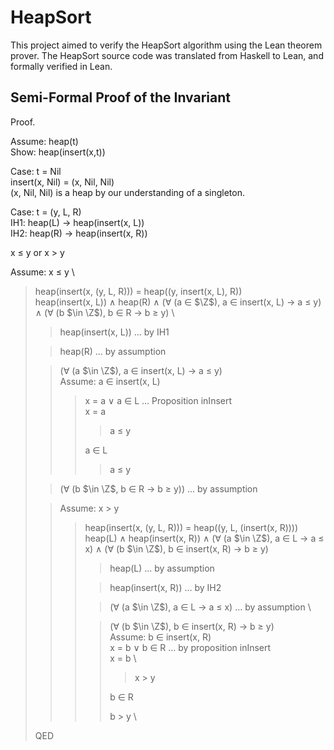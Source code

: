 # HeapSort

This project aimed to verify the HeapSort algorithm using the Lean theorem prover. The HeapSort source code was translated from Haskell to Lean, and formally verified in Lean. 

## Semi-Formal Proof of the Invariant

Proof. 

Assume: heap(t) \
Show: heap(insert(x,t))

Case: t = Nil \
insert(x, Nil) = (x, Nil, Nil) \
(x, Nil, Nil) is a heap by our understanding of a singleton.

Case: t = (y, L, R) \
IH1: heap(L) $\to$ heap(insert(x, L)) \
IH2: heap(R) $\to$ heap(insert(x, R))

x $\le$ y or x $>$ y

Assume: x $\le$ y \
> heap(insert(x, (y, L, R))) = heap((y, insert(x, L), R)) \
> heap(insert(x, L)) $\land$ heap(R) $\land$ ($\forall$ (a $\in$ $\Z$), a $\in$ insert(x, L) $\to$ a $\le$ y) $\land$ ($\forall$ (b $\in \Z$), b $\in$ R $\to$ b $\ge$ y) \
>> heap(insert(x, L)) ... by IH1 
>
>> heap(R) ... by assumption 
>
>> ($\forall$ (a $\in \Z$), a $\in$ insert(x, L) $\to$ a $\le$ y) \
>> Assume: a $\in$ insert(x, L) 
>>> x = a $\lor$ a $\in$ L ... Proposition inInsert \
>>> x = a  
>>>> a $\le$ y 
>>>
>>> a $\in$ L 
>>>> a $\le$ y 
>
>> ($\forall$ (b $\in \Z$, b $\in$ R $\to$ b $\ge$ y)) ... by assumption
>
>> Assume: x $>$ y
>>>heap(insert(x, (y, L, R))) = heap((y, L, (insert(x, R))))
>>> heap(L) $\land$ heap(insert(x, R)) $\land$ ($\forall$ (a $\in \Z$), a $\in$ L $\to$ a $\le$ x) $\land$ ($\forall$ (b $\in \Z$), b $\in$ insert(x, R) $\to$ b $\ge$ y)
>>>> heap(L) ... by assumption 
>>>
>>>> heap(insert(x, R)) ... by IH2 
>>>
>>>> ($\forall$ (a $\in \Z$), a $\in$ L $\to$ a $\le$ x) ... by assumption \
>>>
>>>> ($\forall$ (b $\in \Z$), b $\in$ insert(x, R) $\to$ b $\ge$ y) \
>>>> Assume: b $\in$ insert(x, R) \
>>>> x = b $\lor$ b $\in$ R ... by proposition inInsert \
>>>> x = b \
>>>>> x $>$ y
>>>>>
>>>> b $\in$ R
>>>>>
>>>> b $>$ y \
>
> QED